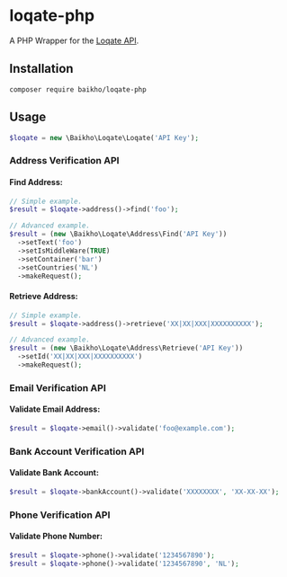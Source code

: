 # loqate-php

A PHP Wrapper for the [Loqate API](https://www.loqate.com/resources/support/apis/).

## Installation

```
composer require baikho/loqate-php
```

## Usage

```php
$loqate = new \Baikho\Loqate\Loqate('API Key');
```

### Address Verification API

#### Find Address:

```php
// Simple example.
$result = $loqate->address()->find('foo');

// Advanced example.
$result = (new \Baikho\Loqate\Address\Find('API Key'))
  ->setText('foo')
  ->setIsMiddleWare(TRUE)
  ->setContainer('bar')
  ->setCountries('NL')
  ->makeRequest();
```

#### Retrieve Address:

```php
// Simple example.
$result = $loqate->address()->retrieve('XX|XX|XXX|XXXXXXXXXX');

// Advanced example.
$result = (new \Baikho\Loqate\Address\Retrieve('API Key'))
  ->setId('XX|XX|XXX|XXXXXXXXXX')
  ->makeRequest();
```

### Email Verification API

#### Validate Email Address:

```php
$result = $loqate->email()->validate('foo@example.com');
```

### Bank Account Verification API

#### Validate Bank Account:

```php
$result = $loqate->bankAccount()->validate('XXXXXXXX', 'XX-XX-XX');
```

### Phone Verification API

#### Validate Phone Number:

```php
$result = $loqate->phone()->validate('1234567890');
$result = $loqate->phone()->validate('1234567890', 'NL');
```